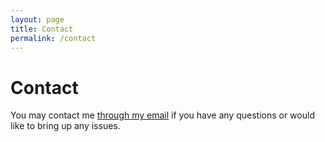```yaml
---
layout: page
title: Contact
permalink: /contact
---
```


# Contact

You may contact me [through my email](mailto:ddd050427@gmail.com) if you have any questions or would like to bring up any issues.
